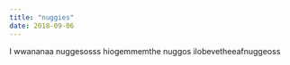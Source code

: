 ```yaml
---
title: "nuggies"
date: 2018-09-06
---
```

I wwananaa nuggesosss hiogemmemthe nuggos ilobevetheeafnuggeoss
